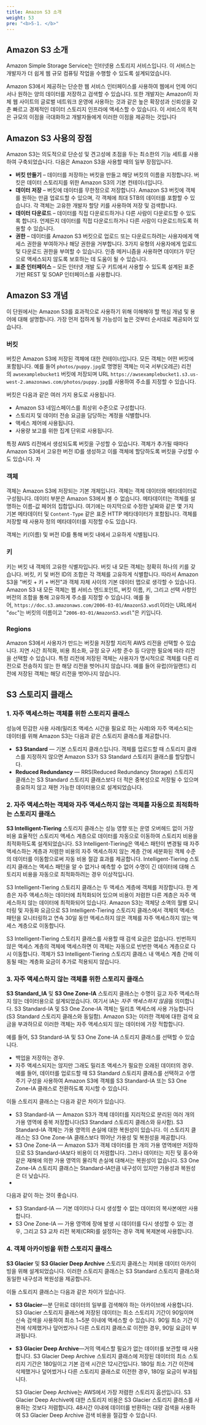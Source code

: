 ```yaml
---
title: Amazon S3 소개
weight: 53
pre: "<b>5-1. </b>"
---
```

## Amazon S3 소개

Amazon Simple Storage Service는 인터넷용 스토리지 서비스입니다. 이 서비스는 개발자가 더 쉽게 웹 규모 컴퓨팅 작업을 수행할 수 있도록 설계되었습니다.

Amazon S3에서 제공하는 단순한 웹 서비스 인터페이스를 사용하여 웹에서 언제 어디서나 원하는 양의 데이터를 저장하고 검색할 수 있습니다. 또한 개발자는 Amazon이 자체 웹 사이트의 글로벌 네트워크 운영에 사용하는 것과 같은 높은 확장성과 신뢰성을 갖춘 빠르고 경제적인 데이터 스토리지 인프라에 액세스할 수 있습니다. 이 서비스의 목적은 규모의 이점을 극대화하고 개발자들에게 이러한 이점을 제공하는 것입니다

## Amazon S3 사용의 장점

Amazon S3는 의도적으로 단순성 및 견고성에 초점을 두는 최소한의 기능 세트를 사용하여 구축되었습니다. 다음은 Amazon S3을 사용할 때의 일부 장점입니다.

- **버킷 만들기** – 데이터를 저장하는 버킷을 만들고 해당 버킷의 이름을 지정합니다. 버킷은 데이터 스토리지를 위한 Amazon S3의 기본 컨테이너입니다.
- **데이터 저장** – 버킷에 데이터를 무한정으로 저장합니다. Amazon S3 버킷에 객체를 원하는 만큼 업로드할 수 있으며, 각 객체에 최대 5TB의 데이터를 포함할 수 있습니다. 각 객체는 고유한 개발자 할당 키를 사용하여 저장 및 검색합니다.
- **데이터 다운로드** – 데이터를 직접 다운로드하거나 다른 사람이 다운로드할 수 있도록 합니다. 언제든지 데이터를 직접 다운로드하거나 다른 사람이 다운로드하도록 허용할 수 있습니다.
- **권한** – 데이터를 Amazon S3 버킷으로 업로드 또는 다운로드하려는 사용자에게 액세스 권한을 부여하거나 해당 권한을 거부합니다. 3가지 유형의 사용자에게 업로드 및 다운로드 권한을 부여할 수 있습니다. 인증 메커니즘을 사용하면 데이터가 무단으로 액세스되지 않도록 보호하는 데 도움이 될 수 있습니다.
- **표준 인터페이스** – 모든 인터넷 개발 도구 키트에서 사용할 수 있도록 설계된 표준 기반 REST 및 SOAP 인터페이스를 사용합니다.

## Amazon S3 개념

이 단원에서는 Amazon S3를 효과적으로 사용하기 위해 이해해야 할 핵심 개념 및 용어에 대해 설명합니다. 가장 먼저 접하게 될 가능성이 높은 것부터 순서대로 제공되어 있습니다.

### **버킷**

버킷은 Amazon S3에 저장된 객체에 대한 컨테이너입니다. 모든 객체는 어떤 버킷에 포함됩니다. 예를 들어 `photos/puppy.jpg`로 명명된 객체는 미국 서부(오레곤) 리전의 `awsexamplebucket1` 버킷에 저장되며 URL `https://awsexamplebucket1.s3.us-west-2.amazonaws.com/photos/puppy.jpg`를 사용하여 주소를 지정할 수 있습니다.

버킷은 다음과 같은 여러 가지 용도로 사용됩니다.

- Amazon S3 네임스페이스를 최상위 수준으로 구성합니다.
- 스토리지 및 데이터 전송 요금을 담당하는 계정을 식별합니다.
- 액세스 제어에 사용됩니다.
- 사용량 보고를 위한 집계 단위로 사용됩니다.

특정 AWS 리전에서 생성되도록 버킷을 구성할 수 있습니다. 객체가 추가될 때마다 Amazon S3에서 고유한 버전 ID를 생성하고 이를 객체에 할당하도록 버킷을 구성할 수도 있습니다. 자

### **객체**

객체는 Amazon S3에 저장되는 기본 개체입니다. 객체는 객체 데이터와 메타데이터로 구성됩니다. 데이터 부분은 Amazon S3에서 볼 수 없습니다. 메타데이터는 객체를 설명하는 이름-값 페어의 집합입니다. 여기에는 마지막으로 수정한 날짜와 같은 몇 가지 기본 메타데이터 및 `Content-Type` 같은 표준 HTTP 메타데이터가 포함됩니다. 객체를 저장할 때 사용자 정의 메타데이터를 지정할 수도 있습니다.

객체는 키(이름) 및 버전 ID를 통해 버킷 내에서 고유하게 식별됩니다.

### **키**

키는 버킷 내 객체의 고유한 식별자입니다. 버킷 내 모든 객체는 정확히 하나의 키를 갖습니다. 버킷, 키 및 버전 ID의 조합은 각 객체를 고유하게 식별합니다. 따라서 Amazon S3을 "버킷 + 키 + 버전"과 객체 자체 사이의 기본 데이터 맵으로 생각할 수 있습니다. Amazon S3 내 모든 객체는 웹 서비스 엔드포인트, 버킷 이름, 키, 그리고 선택 사항인 버전의 조합을 통해 고유하게 주소를 지정할 수 있습니다. 예를 들어, `https://doc.s3.amazonaws.com/2006-03-01/AmazonS3.wsdl`이라는 URL에서 "`doc`"는 버킷의 이름이고 "`2006-03-01/AmazonS3.wsdl`"은 키입니다.

### **Regions**

Amazon S3에서 사용자가 만드는 버킷을 저장할 지리적 AWS 리전을 선택할 수 있습니다. 지연 시간 최적화, 비용 최소화, 규정 요구 사항 준수 등 다양한 필요에 따라 리전을 선택할 수 있습니다. 특정 리전에 저장된 객체는 사용자가 명시적으로 객체를 다른 리전으로 전송하지 않는 한 해당 리전을 벗어나지 않습니다. 예를 들어 유럽(아일랜드) 리전에 저장된 객체는 해당 리전을 벗어나지 않습니다.

## S3 스토리지 클래스

### 1. 자주 액세스하는 객체를 위한 스토리지 클래스

성능에 민감한 사용 사례(밀리초 액세스 시간을 필요로 하는 사례)와 자주 액세스되는 데이터를 위해 Amazon S3는 다음과 같은 스토리지 클래스를 제공합니다.

- **S3 Standard** — 기본 스토리지 클래스입니다. 객체를 업로드할 때 스토리지 클래스를 지정하지 않으면 Amazon S3가 S3 Standard 스토리지 클래스를 할당합니다.
- **Reduced Redundancy** — RRS(Reduced Redundancy Storage) 스토리지 클래스는 S3 Standard 스토리지 클래스보다 더 적은 중복성으로 저장될 수 있으며 중요하지 않고 재현 가능한 데이터용으로 설계되었습니다.

### 2. 자주 액세스하는 객체와 자주 액세스하지 않는 객체를 자동으로 최적화하는 스토리지 클래스

**S3 Intelligent-Tiering** 스토리지 클래스는 성능 영향 또는 운영 오버헤드 없이 가장 비용 효율적인 스토리지 액세스 계층으로 데이터를 자동으로 이동하여 스토리지 비용을 최적화하도록 설계되었습니다. S3 Intelligent-Tiering은 액세스 패턴이 변경될 때 자주 액세스하는 계층과 저렴한 비용의 자주 액세스하지 않는 계층 간에 세분화된 객체 수준의 데이터를 이동함으로써 자동 비용 절감 효과를 제공합니다. Intelligent-Tiering 스토리지 클래스는 액세스 패턴을 알 수 없거나 예측할 수 없어 수명이 긴 데이터에 대해 스토리지 비용을 자동으로 최적화하려는 경우 이상적입니다.

S3 Intelligent-Tiering 스토리지 클래스는 두 액세스 계층에 객체를 저장합니다. 한 계층은 자주 액세스하는 데이터에 최적화되어 있으며 비용이 저렴한 다른 계층은 자주 액세스하지 않는 데이터에 최적화되어 있습니다. Amazon S3는 객체당 소액의 월별 모니터링 및 자동화 요금으로 S3 Intelligent-Tiering 스토리지 클래스에서 객체의 액세스 패턴을 모니터링하고 연속 30일 동안 액세스하지 않은 객체를 자주 액세스하지 않는 액세스 계층으로 이동합니다.

S3 Intelligent-Tiering 스토리지 클래스를 사용할 때 검색 요금은 없습니다. 빈번하지 않은 액세스 계층의 객체에 액세스하면 이 객체는 자동으로 빈번한 액세스 계층으로 다시 이동합니다. 객체가 S3 Intelligent-Tiering 스토리지 클래스 내 액세스 계층 간에 이동될 때는 계층화 요금이 추가로 적용되지 않습니다.

### 3. 자주 액세스하지 않는 객체를 위한 스토리지 클래스

**S3 Standard_IA** 및 **S3 One Zone-IA** 스토리지 클래스는 수명이 길고 자주 액세스하지 않는 데이터용으로 설계되었습니다. 여기서 IA는 *자주 액세스하지 않음*을 의미합니다. S3 Standard-IA 및 S3 One Zone-IA 객체는 밀리초 액세스에 사용 가능합니다(S3 Standard 스토리지 클래스와 동일함). Amazon S3는 이러한 객체에 대한 검색 요금을 부과하므로 이러한 객체는 자주 액세스되지 않는 데이터에 가장 적합합니다. 

예를 들어, S3 Standard-IA 및 S3 One Zone-IA 스토리지 클래스를 선택할 수 있습니다.

- 백업을 저장하는 경우.
- 자주 액세스되지는 않지만 그래도 밀리초 액세스가 필요한 오래된 데이터의 경우. 예를 들어, 데이터를 업로드할 때 S3 Standard 스토리지 클래스를 선택하고 수명 주기 구성을 사용하여 Amazon S3에 객체를 S3 Standard-IA 또는 S3 One Zone-IA 클래스로 전환하도록 지시할 수 있습니다.

이들 스토리지 클래스는 다음과 같은 차이가 있습니다.

- S3 Standard-IA — Amazon S3가 객체 데이터를 지리적으로 분리된 여러 개의 가용 영역에 중복 저장합니다(S3 Standard 스토리지 클래스와 유사함). S3 Standard-IA 객체는 가용 영역의 손실에 대한 복원성이 있습니다. 이 스토리지 클래스는 S3 One Zone-IA 클래스보다 뛰어난 가용성 및 복원성을 제공합니다.
- S3 One Zone-IA — Amazon S3가 객체 데이터를 한 개의 가용 영역에만 저장하므로 S3 Standard-IA보다 비용이 더 저렴합니다. 그러나 데이터는 지진 및 홍수와 같은 재해에 의한 가용 영역의 물리적 손실에 대해서는 복원성이 없습니다. S3 One Zone-IA 스토리지 클래스는 Standard-IA만큼 내구성이 있지만 가용성과 복원성은 더 낮습니다.
- 

다음과 같이 하는 것이 좋습니다.

- S3 Standard-IA — 기본 데이터나 다시 생성할 수 없는 데이터의 복사본에만 사용합니다.
- S3 One Zone-IA — 가용 영역에 장애 발생 시 데이터를 다시 생성할 수 있는 경우, 그리고 S3 교차 리전 복제(CRR)를 설정하는 경우 객체 복제본에 사용합니다.

### 4. 객체 아카이빙을 위한 스토리지 클래스

**S3 Glacier** 및 **S3 Glacier Deep Archive** 스토리지 클래스는 저비용 데이터 아카이빙을 위해 설계되었습니다. 이러한 스토리지 클래스는 S3 Standard 스토리지 클래스와 동일한 내구성과 복원성을 제공합니다. 

이들 스토리지 클래스는 다음과 같은 차이가 있습니다.

- **S3 Glacier**—분 단위로 데이터의 일부를 검색해야 하는 아카이브에 사용합니다. S3 Glacier 스토리지 클래스에 저장된 데이터는 최소 스토리지 기간이 90일이며 신속 검색을 사용하여 최소 1~5분 이내에 액세스할 수 있습니다. 90일 최소 기간 이전에 삭제했거나 덮어썼거나 다른 스토리지 클래스로 이전한 경우, 90일 요금이 부과됩니다.
- **S3 Glacier Deep Archive**—거의 액세스할 필요가 없는 데이터를 보관할 때 사용합니다. S3 Glacier Deep Archive 스토리지 클래스에 저장된 데이터의 최소 스토리지 기간은 180일이고 기본 검색 시간은 12시간입니다. 180일 최소 기간 이전에 삭제했거나 덮어썼거나 다른 스토리지 클래스로 이전한 경우, 180일 요금이 부과됩니다.

    S3 Glacier Deep Archive는 AWS에서 가장 저렴한 스토리지 옵션입니다. S3 Glacier Deep Archive에 대한 스토리지 비용은 S3 Glacier 스토리지 클래스를 사용하는 것보다 저렴합니다. 48시간 이내에 데이터를 반환하는 대량 검색을 사용하여 S3 Glacier Deep Archive 검색 비용을 절감할 수 있습니다.
